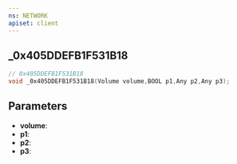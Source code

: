 ```yaml
---
ns: NETWORK
apiset: client
---
```

## _0x405DDEFB1F531B18

```c
// 0x405DDEFB1F531B18
void _0x405DDEFB1F531B18(Volume volume,BOOL p1,Any p2,Any p3);
```


## Parameters
* **volume**:
* **p1**:
* **p2**:
* **p3**:



